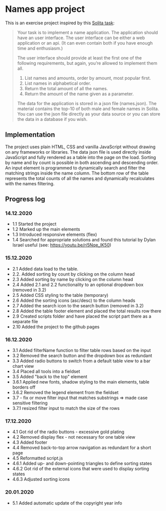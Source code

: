 # Names app project
This is an exercise project inspired by this [Solita task](https://github.com/solita/dev-academy-2021):


> Your task is to implement a name application. The application should have an user interface. The user interface can be either a web application or an api. (It can even contain both if you have enough time and enthusiasm.)
>
> The user interface should provide at least the first one of the following requirements, but again, you’re allowed to implement them all.
>
>1. List names and amounts, order by amount, most popular first.
>2. List names in alphabetical order.
>3. Return the total amount of all the names.
>4. Return the amount of the name given as a parameter.
>
>The data for the application is stored in a json file (names.json). The material contains the top-10 of both male and female names in Solita. You can use the json file directly as your data source or you can store the data in a database if you wish.

## Implementation

The project uses plain HTML, CSS and vanilla JavaScript without drawing on any frameworks or libraries.
The data json file is used directly inside JavaScript and fully rendered as a table into the page on the load.
Sorting by name and by count is possible in both ascending and descending order.
An input element is programmed to dynamically search and filter the matching strings inside the name column.
The bottom row of the table represents the total counts of all the names and dynamically recalculates with the names filtering. 

## Progress log

### 14.12.2020

- 1.1 Started the project
- 1.2 Marked up the main elements
- 1.3 Introduced responsive elements (flex)
- 1.4 Searched for appropriate solutions and found this tutorial by Dylan Israel useful (see: https://youtu.be/ri5Nqe_IK50)

### 15.12.2020

- 2.1 Added data load to the table.
- 2.2. Added sorting by count by clicking on the column head
- 2.3 Added sorting by name by clicking on the column head
- 2.4 Added 2.1 and 2.2 functionality to an optional dropdown box (removed in 3.2)
- 2.5 Added CSS styling to the table (temporary)
- 2.6 Added the sorting icons (asc/desc) to the column heads
- 2.7 Added the search icon to the search button (removed in 3.2)
- 2.8 Added the table footer element and placed the total results row there
- 2.9 Created scripts folder and have placed the script part there as a separate file
- 2.10 Added the project to the github pages

### 16.12.2020
- 3.1 Added filterName function to filter table rows based on the input
- 3.2 Removed the search button and the dropdown box as redundant
- 3.3 Added radio buttons to switch from a default table view to a bar chart view
- 3.4 Placed all tools into a fieldset
- 3.5 Added "back to the top" element
- 3.6.1 Applied new fonts, shadow styling to the main elements, table borders off
- 3.6.2 Removed the legend element from the fieldset
- 3.7 - fix or move filter input that matches substrings => made case sensitive filtering
- 3.7.1 resized filter input to match the size of the rows

### 17.12.2020
- 4.1 Got rid of the radio buttons - excessive gold plating
- 4.2 Removed display flex - not necessary for one table view
- 4.3 Added footer
- 4.4 Removed back-to-top arrow navigation as redundant for a short page
- 4.5 Reformatted script.js
- 4.6.1 Added up- and down-pointing triangles to define sorting states
- 4.6.2 Got rid of the external icons that were used to display sorting states
- 4.6.3 Adjusted sorting icons

### 20.01.2020
- 5.1 Added automatic update of the copyright year info